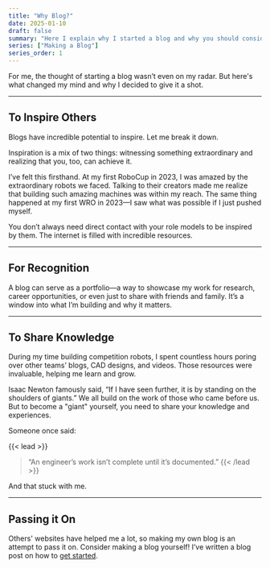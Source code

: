 ```yaml
---
title: "Why Blog?"
date: 2025-01-10
draft: false
summary: "Here I explain why I started a blog and why you should consider it too."
series: ["Making a Blog"]
series_order: 1
---
```


For me, the thought of starting a blog wasn’t even on my radar. But here's what changed my mind and why I decided to give it a shot.

---

## To Inspire Others
Blogs have incredible potential to inspire. Let me break it down.

Inspiration is a mix of two things: witnessing something extraordinary and realizing that you, too, can achieve it.

I’ve felt this firsthand. At my first RoboCup in 2023, I was amazed by the extraordinary robots we faced. Talking to their creators made me realize that building such amazing machines was within my reach. The same thing happened at my first WRO in 2023—I saw what was possible if I just pushed myself.

You don’t always need direct contact with your role models to be inspired by them. The internet is filled with incredible resources.

---

## For Recognition
A blog can serve as a portfolio—a way to showcase my work for research, career opportunities, or even just to share with friends and family. It’s a window into what I’m building and why it matters.

---

## To Share Knowledge
During my time building competition robots, I spent countless hours poring over other teams’ blogs, CAD designs, and videos. Those resources were invaluable, helping me learn and grow.

Isaac Newton famously said, “If I have seen further, it is by standing on the shoulders of giants.” We all build on the work of those who came before us. But to become a "giant" yourself, you need to share your knowledge and experiences.

Someone once said:

{{< lead >}}
>“An engineer’s work isn’t complete until it’s documented.”
{{< /lead >}}

And that stuck with me.

---

## Passing it On
Others' websites have helped me a lot, so making my own blog is an attempt to pass it on. Consider making a blog yourself! I’ve written a blog post on how to [get started](/posts/how-to-blog/).
